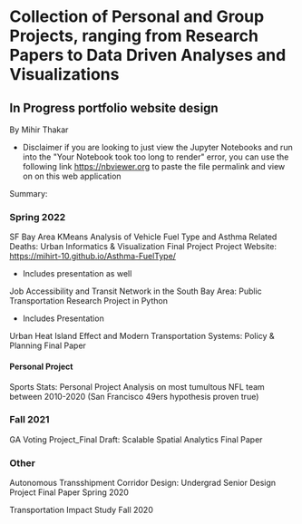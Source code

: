 # Collection of Personal and Group Projects, ranging from Research Papers to Data Driven Analyses and Visualizations

## In Progress portfolio website design

By Mihir Thakar

* Disclaimer if you are looking to just view the Jupyter Notebooks and run into the "Your Notebook took too long to render" error,
you can use the following link https://nbviewer.org to paste the file permalink and view on on this web application


Summary:

### Spring 2022
SF Bay Area KMeans Analysis of Vehicle Fuel Type and Asthma Related Deaths: Urban Informatics & Visualization Final Project 
Project Website: https://mihirt-10.github.io/Asthma-FuelType/ 
* Includes presentation as well

Job Accessibility and Transit Network in the South Bay Area: Public Transportation Research Project in Python 
* Includes Presentation

Urban Heat Island Effect and Modern Transportation Systems: Policy & Planning Final Paper 

#### Personal Project

Sports Stats: Personal Project Analysis on most tumultous NFL team between 2010-2020 (San Francisco 49ers hypothesis proven true)
 
### Fall 2021

GA Voting Project_Final Draft: Scalable Spatial Analytics Final Paper 

### Other

Autonomous Transshipment Corridor Design: Undergrad Senior Design Project Final Paper Spring 2020

Transportation Impact Study Fall 2020

